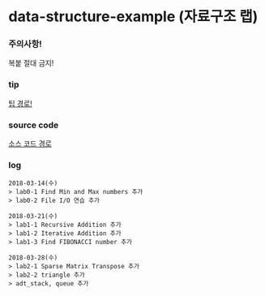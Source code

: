 # data-structure-example (자료구조 랩)

### 주의사항!
복붙 절대 금지!

### tip
[팁 경로!](https://github.com/zaeval/data-structure-example/tree/master/help%20guide)

### source code
[소스 코드 경로](https://github.com/zaeval/data-structure-example/tree/master/data-structure-lab/data-structure-lab)

### log
```
2018-03-14(수)
> lab0-1 Find Min and Max numbers 추가
> lab0-2 File I/O 연습 추가

2018-03-21(수)
> lab1-1 Recursive Addition 추가
> lab1-2 Iterative Addition 추가
> lab1-3 Find FIBONACCI number 추가

2018-03-28(수)
> lab2-1 Sparse Matrix Transpose 추가
> lab2-2 triangle 추가
> adt_stack, queue 추가
```

